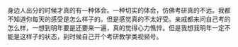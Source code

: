 身边人出分的时候才真的有一种体会。一种切实的体会，仿佛考研真的不远。我都不知道你每天的感受是怎么样子的。但是感觉真的不太好受。亲戚都来问自己考的怎么样，一想到明年要是还要来一遍，真的觉得心力憔悴。但是我想我明年一定不能是这样子的状态，到时候自己开个考研教学类视频号。